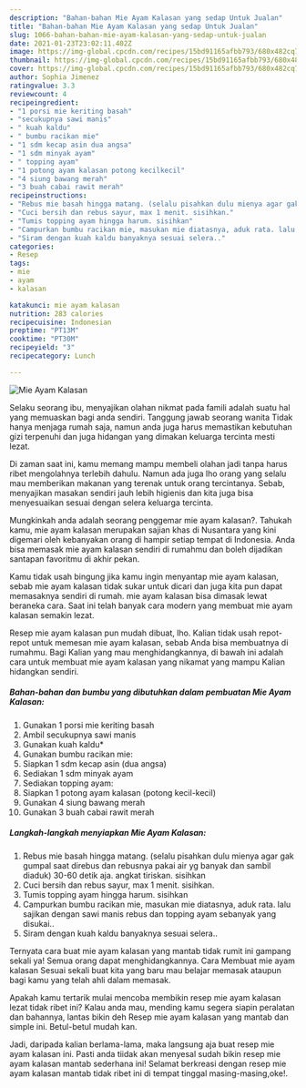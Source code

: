 ```yaml
---
description: "Bahan-bahan Mie Ayam Kalasan yang sedap Untuk Jualan"
title: "Bahan-bahan Mie Ayam Kalasan yang sedap Untuk Jualan"
slug: 1066-bahan-bahan-mie-ayam-kalasan-yang-sedap-untuk-jualan
date: 2021-01-23T23:02:11.402Z
image: https://img-global.cpcdn.com/recipes/15bd91165afbb793/680x482cq70/mie-ayam-kalasan-foto-resep-utama.jpg
thumbnail: https://img-global.cpcdn.com/recipes/15bd91165afbb793/680x482cq70/mie-ayam-kalasan-foto-resep-utama.jpg
cover: https://img-global.cpcdn.com/recipes/15bd91165afbb793/680x482cq70/mie-ayam-kalasan-foto-resep-utama.jpg
author: Sophia Jimenez
ratingvalue: 3.3
reviewcount: 4
recipeingredient:
- "1 porsi mie keriting basah"
- "secukupnya sawi manis"
- " kuah kaldu"
- " bumbu racikan mie"
- "1 sdm kecap asin dua angsa"
- "1 sdm minyak ayam"
- " topping ayam"
- "1 potong ayam kalasan potong kecilkecil"
- "4 siung bawang merah"
- "3 buah cabai rawit merah"
recipeinstructions:
- "Rebus mie basah hingga matang. (selalu pisahkan dulu mienya agar gak gumpal saat direbus dan rebusnya pakai air yg banyak dan sambil diaduk) 30-60 detik aja. angkat tiriskan. sisihkan"
- "Cuci bersih dan rebus sayur, max 1 menit. sisihkan."
- "Tumis topping ayam hingga harum. sisihkan"
- "Campurkan bumbu racikan mie, masukan mie diatasnya, aduk rata. lalu sajikan dengan sawi manis rebus dan topping ayam sebanyak yang disukai.."
- "Siram dengan kuah kaldu banyaknya sesuai selera.."
categories:
- Resep
tags:
- mie
- ayam
- kalasan

katakunci: mie ayam kalasan 
nutrition: 283 calories
recipecuisine: Indonesian
preptime: "PT13M"
cooktime: "PT30M"
recipeyield: "3"
recipecategory: Lunch

---
```



![Mie Ayam Kalasan](https://img-global.cpcdn.com/recipes/15bd91165afbb793/680x482cq70/mie-ayam-kalasan-foto-resep-utama.jpg)

Selaku seorang ibu, menyajikan olahan nikmat pada famili adalah suatu hal yang memuaskan bagi anda sendiri. Tanggung jawab seorang  wanita Tidak hanya menjaga rumah saja, namun anda juga harus memastikan kebutuhan gizi terpenuhi dan juga hidangan yang dimakan keluarga tercinta mesti lezat.

Di zaman  saat ini, kamu memang mampu membeli olahan jadi tanpa harus ribet mengolahnya terlebih dahulu. Namun ada juga lho orang yang selalu mau memberikan makanan yang terenak untuk orang tercintanya. Sebab, menyajikan masakan sendiri jauh lebih higienis dan kita juga bisa menyesuaikan sesuai dengan selera keluarga tercinta. 



Mungkinkah anda adalah seorang penggemar mie ayam kalasan?. Tahukah kamu, mie ayam kalasan merupakan sajian khas di Nusantara yang kini digemari oleh kebanyakan orang di hampir setiap tempat di Indonesia. Anda bisa memasak mie ayam kalasan sendiri di rumahmu dan boleh dijadikan santapan favoritmu di akhir pekan.

Kamu tidak usah bingung jika kamu ingin menyantap mie ayam kalasan, sebab mie ayam kalasan tidak sukar untuk dicari dan juga kita pun dapat memasaknya sendiri di rumah. mie ayam kalasan bisa dimasak lewat beraneka cara. Saat ini telah banyak cara modern yang membuat mie ayam kalasan semakin lezat.

Resep mie ayam kalasan pun mudah dibuat, lho. Kalian tidak usah repot-repot untuk memesan mie ayam kalasan, sebab Anda bisa membuatnya di rumahmu. Bagi Kalian yang mau menghidangkannya, di bawah ini adalah cara untuk membuat mie ayam kalasan yang nikamat yang mampu Kalian hidangkan sendiri.

<!--inarticleads1-->

##### Bahan-bahan dan bumbu yang dibutuhkan dalam pembuatan Mie Ayam Kalasan:

1. Gunakan 1 porsi mie keriting basah
1. Ambil secukupnya sawi manis
1. Gunakan  kuah kaldu*
1. Gunakan  bumbu racikan mie:
1. Siapkan 1 sdm kecap asin (dua angsa)
1. Sediakan 1 sdm minyak ayam
1. Sediakan  topping ayam:
1. Siapkan 1 potong ayam kalasan (potong kecil-kecil)
1. Gunakan 4 siung bawang merah
1. Gunakan 3 buah cabai rawit merah




<!--inarticleads2-->

##### Langkah-langkah menyiapkan Mie Ayam Kalasan:

1. Rebus mie basah hingga matang. (selalu pisahkan dulu mienya agar gak gumpal saat direbus dan rebusnya pakai air yg banyak dan sambil diaduk) 30-60 detik aja. angkat tiriskan. sisihkan
1. Cuci bersih dan rebus sayur, max 1 menit. sisihkan.
1. Tumis topping ayam hingga harum. sisihkan
1. Campurkan bumbu racikan mie, masukan mie diatasnya, aduk rata. lalu sajikan dengan sawi manis rebus dan topping ayam sebanyak yang disukai..
1. Siram dengan kuah kaldu banyaknya sesuai selera..




Ternyata cara buat mie ayam kalasan yang mantab tidak rumit ini gampang sekali ya! Semua orang dapat menghidangkannya. Cara Membuat mie ayam kalasan Sesuai sekali buat kita yang baru mau belajar memasak ataupun bagi kamu yang telah ahli dalam memasak.

Apakah kamu tertarik mulai mencoba membikin resep mie ayam kalasan lezat tidak ribet ini? Kalau anda mau, mending kamu segera siapin peralatan dan bahannya, lantas bikin deh Resep mie ayam kalasan yang mantab dan simple ini. Betul-betul mudah kan. 

Jadi, daripada kalian berlama-lama, maka langsung aja buat resep mie ayam kalasan ini. Pasti anda tiidak akan menyesal sudah bikin resep mie ayam kalasan mantab sederhana ini! Selamat berkreasi dengan resep mie ayam kalasan mantab tidak ribet ini di tempat tinggal masing-masing,oke!.

